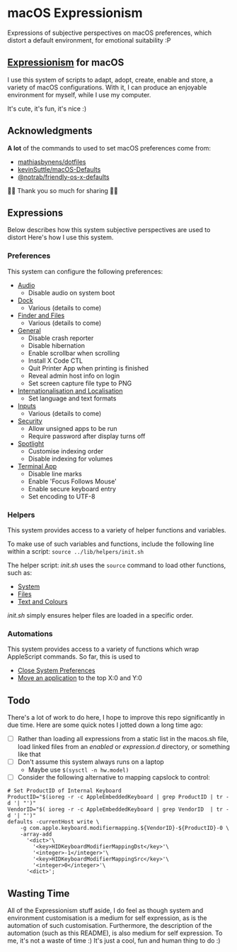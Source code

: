 
# macOS Expressionism

Expressions of subjective perspectives on macOS preferences, which distort a
default environment, for emotional suitability :P

## [Expressionism](https://en.wikipedia.org/wiki/Expressionism) for macOS

I use this system of scripts to adapt, adopt, create, enable and store, a
variety of macOS configurations. With it, I can produce an enjoyable
environment for myself, while I use my computer.

It's cute, it's fun, it's nice :)

## Acknowledgments

**A lot** of the commands to used to set macOS preferences come from:
-   [mathiasbynens/dotfiles](https://github.com/mathiasbynens/dotfiles)
-   [kevinSuttle/macOS-Defaults](https://github.com/kevinSuttle/macOS-Defaults)
-   [@notrab/friendly-os-x-defaults](https://medium.com/@notrab/friendly-os-x-defaults-d7f0cc39f2b3)

🙏🏽 Thank you so much for sharing 🙏🏽

## Expressions

Below describes how this system  subjective perspectives are used to distort
Here's how I use this system.

### Preferences

This system can configure the following preferences:

-   [Audio](expressions/audio)
    -   Disable audio on system boot
-   [Dock](expressions/dock)
    -   Various (details to come)
-   [Finder and Files](expressions/finder)
    -   Various (details to come)
-   [General](expressions/general)
    -   Disable crash reporter
    -   Disable hibernation
    -   Enable scrollbar when scrolling
    -   Install X Code CTL
    -   Quit Printer App when printing is finished
    -   Reveal admin host info on login
    -   Set screen capture file type to PNG
-   [Internationalisation and Localisation](expressions/in18n-l10n)
    -   Set language and text formats
-   [Inputs](expressions/inputs)
    -   Various (details to come)
-   [Security](expressions/security)
    -   Allow unsigned apps to be run
    -   Require password after display turns off    
-   [Spotlight](expressions/spotlight)
    -   Customise indexing order
    -   Disable indexing for volumes
-   [Terminal App](expressions/terminal)
    -   Disable line marks
    -   Enable 'Focus Follows Mouse'
    -   Enable secure keyboard entry
    -   Set encoding to UTF-8

### Helpers

This system provides access to a variety of helper functions and variables.

To make use of such variables and functions, include the following line within
a script: `source ../lib/helpers/init.sh`

The helper script: *init.sh* uses the `source` command to load other functions,
such as:
-   [System](lib/helpers/system.sh)
-   [Files](lib/helpers/files.sh)
-   [Text and Colours](expressions/text.sh)

*init.sh* simply ensures helper files are loaded in a specific order.

### Automations

This system provides access to a variety of functions which wrap AppleScript
commands. So far, this is used to

-   [Close System Preferences](lib/automation/close-system-preferences.sh)
-   [Move an application](lib/automation/move-app.sh) to the top X:0 and Y:0

## Todo

There's a lot of work to do here, I hope to improve this repo significantly in
due time. Here are some quick notes I jotted down a long time ago:

-   [ ] Rather than loading all expressions from a static list
in the macos.sh file, load linked files from an *enabled* or *expression.d*
directory, or something like that
-   [ ] Don't assume this system always runs on a laptop
    -   Maybe use `$(sysctl -n hw.model)`
-   [ ] Consider the following alternative to mapping capslock to control:
``` shell
# Set ProductID of Internal Keyboard
ProductID="$(ioreg -r -c AppleEmbeddedKeyboard | grep ProductID | tr -d '| "')"
VendorID="$( ioreg -r -c AppleEmbeddedKeyboard | grep VendorID  | tr -d '| "')"
defaults -currentHost write \
    -g com.apple.keyboard.modifiermapping.${VendorID}-${ProductID}-0 \
    -array-add
      '<dict>'\
        '<key>HIDKeyboardModifierMappingDst</key>'\
        '<integer>-1</integer>'\
        '<key>HIDKeyboardModifierMappingSrc</key>'\
        '<integer>0</integer>'\
      '<dict>';
```

## Wasting Time

All of the Expressionism stuff aside, I do feel as though system and
environment customisation is a medium for self expression, as is the automation
of such customisation. Furthermore, the description of the automation (such as
this README), is also medium for self expression. To me, it's not a waste of
time :) It's just a cool, fun and human thing to do :)
